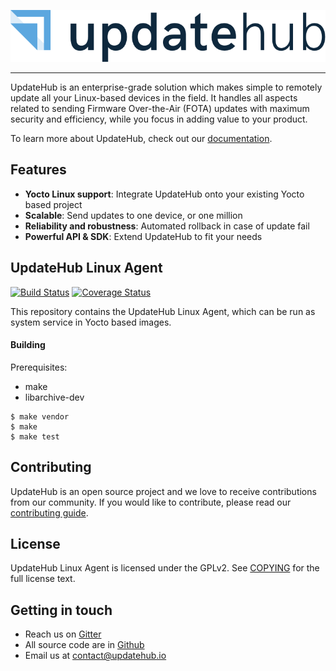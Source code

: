 ![UpdateHub logo](doc/updatehub.png)

---

UpdateHub is an enterprise-grade solution which makes simple to remotely update all your Linux-based devices in the field. It handles all aspects related to sending Firmware Over-the-Air (FOTA) updates with maximum security and efficiency, while you focus in adding value to your product.

To learn more about UpdateHub, check out our [documentation](https://docs.updatehub.io).

## Features

* **Yocto Linux support**: Integrate UpdateHub onto your existing Yocto based project
* **Scalable**: Send updates to one device, or one million
* **Reliability and robustness**: Automated rollback in case of update fail
* **Powerful API & SDK**: Extend UpdateHub to fit your needs

## UpdateHub Linux Agent

[![Build Status](https://travis-ci.org/UpdateHub/updatehub.svg?branch=v1)](https://travis-ci.org/updatehub/updatehub) [![Coverage Status](https://coveralls.io/repos/github/updatehub/updatehub/badge.svg?branch=v1)](https://coveralls.io/github/updatehub/updatehub?branch=v1)

This repository contains the UpdateHub Linux Agent, which can be run as system service in Yocto based images.

#### Building

Prerequisites:

* make
* libarchive-dev

```
$ make vendor
$ make
$ make test
```

## Contributing

UpdateHub is an open source project and we love to receive contributions from our community.
If you would like to contribute, please read our [contributing guide](CONTRIBUTING.md).

## License

UpdateHub Linux Agent is licensed under the GPLv2. See [COPYING](COPYING) for the full license text.

## Getting in touch

* Reach us on [Gitter](https://gitter.im/UpdateHub/community)
* All source code are in [Github](https://github.com/UpdateHub)
* Email us at [contact@updatehub.io](mailto:contact@updatehub.io)
